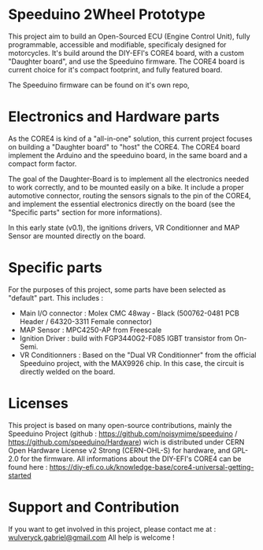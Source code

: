 # Speeduino 2Wheel Prototype
This project aim to build an Open-Sourced ECU (Engine Control Unit), fully programmable, accessible and modifiable, specificaly designed for motorcycles.
It's build around the DIY-EFI's CORE4 board, with a custom "Daughter board", and use the Speeduino firmware.
The CORE4 board is current choice for it's compact footprint, and fully featured board.

The Speeduino firmware can be found on it's own repo,

# Electronics and Hardware parts
As the CORE4 is kind of a "all-in-one" solution, this current project focuses on building a "Daughter board" to "host" the CORE4.
The CORE4 board implement the Arduino and the speeduino board, in the same board and a compact form factor.

The goal of the Daughter-Board is to implement all the electronics needed to work correctly, and to be mounted easily on a bike.
It include a proper automotive connector, routing the sensors signals to the pin of the CORE4, and implement the essential electronics directly on the board (see the "Specific parts" section for more informations).

In this early state (v0.1), the ignitions drivers, VR Conditionner and MAP Sensor are mounted directly on the board.

# Specific parts
For the purposes of this project, some parts have been selected as "default" part. This includes :
- Main I/O connector : Molex CMC 48way  - Black (500762-0481 PCB Header / 64320-3311 Female connector)
- MAP Sensor : MPC4250-AP from Freescale
- Ignition Driver : build with FGP3440G2-F085 IGBT transistor from On-Semi.
- VR Conditionners : Based on the "Dual VR Conditionner" from the official Speeduino project, with the MAX9926 chip. In this case, the circuit is directly welded on the board.

# Licenses
This project is based on many open-source contributions, mainly the Speeduino Project (github :  https://github.com/noisymime/speeduino / https://github.com/speeduino/Hardware) wich is distributed under CERN Open Hardware License v2 Strong (CERN-OHL-S) for hardware, and GPL-2.0 for the firmware.
All informations about the DIY-EFI's CORE4 can be found here : https://diy-efi.co.uk/knowledge-base/core4-universal-getting-started

# Support and Contribution
If you want to get involved in this project, please contact me at : wulveryck.gabriel@gmail.com
All help is welcome !
